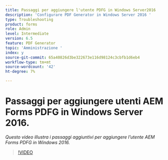 ```yaml
---
title: Passaggi per aggiungere l'utente PDFG in Windows Server2016
description: 'Configurare PDF Generator in Windows Server 2016 '
type: Troubleshooting
product: forms
role: Admin
level: Intermediate
version: 6.5
feature: PDF Generator
topic: 'Amministrazione '
index: y
source-git-commit: 65a40826d3be322673e116d98124c3cbfb1d6eb4
workflow-type: tm+mt
source-wordcount: '42'
ht-degree: 7%

---
```



# Passaggi per aggiungere utenti AEM Forms PDFG in Windows Server 2016.

*Questo video illustra i passaggi aggiuntivi per aggiungere l’utente AEM Forms PDFG in Windows 2016.*

>[!VIDEO](https://video.tv.adobe.com/v/335479?quality=9&learn=on)

